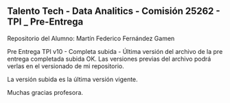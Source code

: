 ## Talento Tech - Data Analitics - Comisión 25262 - TPI _ Pre-Entrega
Repositorio del Alumno: Martín Federico Fernández Gamen

Pre Entrega TPI v10 - Completa subida -  Última versión del archivo de la pre entrega completada subida OK.  Las versiones previas del archivo podrá verlas en el versionado de mi repositorio.  

La versión subida es la última versión vigente. 

Muchas gracias profesora.
